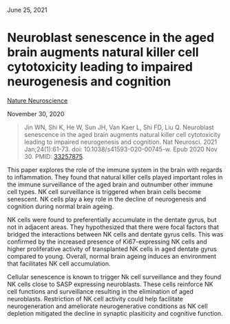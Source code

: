 June 25, 2021

# Neuroblast senescence in the aged brain augments natural killer cell cytotoxicity leading to impaired neurogenesis and cognition

[Nature Neuroscience](https://doi.org/10.1038/s41593-020-00745-w)

November 30, 2020

> Jin WN, Shi K, He W, Sun JH, Van Kaer L, Shi FD, Liu Q. Neuroblast senescence
> in the aged brain augments natural killer cell cytotoxicity leading to
> impaired neurogenesis and cognition. Nat Neurosci. 2021 Jan;24(1):61-73. doi:
> 10.1038/s41593-020-00745-w. Epub 2020 Nov 30. PMID:
> [33257875](https://pubmed.ncbi.nlm.nih.gov/33257875).

This paper explores the role of the immune system in the brain with regards to
inflammation. They found that natural killer cells played important roles in the
immune surveillance of the aged brain and outnumber other immune cell types. NK
cell surveillance is triggered when brain cells become senescent. NK cells play
a key role in the decline of neurogenesis and cognition during normal brain
ageing.

NK cells were found to preferentially accumulate in the dentate gyrus, but not
in adjacent areas. They hypothesized that there were focal factors that bridged
the interactions between NK cells and dentate gyrus cells. This was confirmed by
the increased presence of Ki67-expressing NK cells and higher proliferative
activity of transplanted NK cells in aged dentate gyrus compared to young.
Overall, normal brain ageing induces an environment that facilitates NK cell
accumulation.

Cellular senescence is known to trigger Nk cell surveillance and they found NK
cells close to SASP expressing neuroblasts. These cells reinforce NK cell
functions and surveillance resulting in the elimination of aged neuroblasts.
Restriction of NK cell activity could help facilitate neurogeneration and
ameliorate neurogenerative conditions as NK cell depletion mitigated the decline
in synaptic plasiticity and cognitive function.
